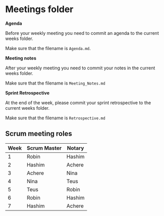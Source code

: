 # Meetings folder

**Agenda**

Before your weekly meeting you need to commit an agenda to the current weeks folder.

Make sure that the filename is `Agenda.md`.

**Meeting notes**

After your weekly meeting you need to commit your notes in the current weeks folder. 

Make sure that the filename is `Meeting_Notes.md`

**Sprint Retrospective**

At the end of the week, please commit your sprint retrospective to the current weeks folder. 

Make sure that the filename is `Retrospective.md`

## Scrum meeting roles

|Week|Scrum Master|Notary |
|--|--|--|
|1|Robin|Hashim|
|2|Hashim|Achere|
|3|Achere|Nina|
|4|Nina|Teus|
|5|Teus|Robin|
|6|Robin|Hashim|
|7|Hashim|Achere|


